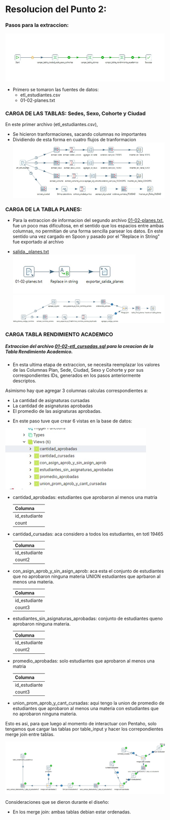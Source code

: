 # Resolucion del Punto 2: 
### Pasos para la extraccion: 

![proceso ETL extraccion tranformacion y carga en tablas](img/proceso_etl_p2tp01.jpg)

+ Primero se tomaron las fuentes de datos: 
    - etl_estudiantes.csv 
    - 01-02-planes.txt

### CARGA DE LAS TABLAS: Sedes, Sexo, Cohorte y Ciudad
En este primer archivo (etl_estudiantes.csv), 
* Se hicieron tranformaciones, sacando columnas no importantes
* Dividiendo de esta forma en cuatro flujos de tranformacion
![extraccion de datos de las Tablas Sedes, Sexo Cohorte y Ciudad](img/extraccion-tablas-primarias.jpg)

### CARGA DE LA TABLA PLANES: 
* Para la extraccion de informacion del segundo archivo [01-02-planes.txt](data/01-02-planes.txt), fue un poco mas dificultosa, en el sentido que los espacios entre ambas columnas, no permitian de una forma sencilla parsear los datos. 
En este sentido una vez cargado en Spoon y pasado por el "Replace in String" fue exportado al archivo 
- [salida._planes.txt](data/salida_planes.txt) 
![Extraccion en Spoon](img/extraccion-tabla-planes.jpg)
![Extraccion Transformacion Carga Tabla Planes](img/carga-tabla-planes-2.jpg)

### CARGA TABLA RENDIMIENTO ACADEMICO
##### Extraccion del archivo [01-02-etl_cursadas.sql](data/01-02-etl_cursadas.sql) para la creacion de la Tabla Rendimiento Academico.

+ En esta ultima etapa de extraccion, se necesita reemplazar los valores de las Columnas Plan, Sede, Ciudad, Sexo y Cohorte y  por sus correspondientes IDs, generados en los pasos anteriormente descriptos. 

Asimismo hay que agregar 3 columnas calculas correspondientes a: 
- La cantidad de asignaturas cursadas
- La cantidad de asignaturas aprobadas
- El promedio de las asignaturas aprobadas. 

+ En este paso tuve que crear 6 vistas en la base de datos:     

![Views rendimiento academico](img/creacion-views-rendimiento-academico.jpg)

- cantidad_aprobadas: estudiantes que aprobaron al menos una matria

    |    Columna     |    
    | -------------- |
    | id_estudiante  |
    |    count       |

- cantidad_cursadas: aca considero a todos los estudiantes, en totl 19465

    |    Columna     |    
    | -------------- |
    | id_estudiante  |
    |    count2      |

- con_asign_aprob_y_sin_asign_aprob: aca esta el conjunto de estudiantes que no aprobaron ninguna materia UNION estudiantes que aprbaron al menos una materia. 

    |    Columna     |    
    | -------------- |
    | id_estudiante  |
    |    count3      |

- estudiantes_sin_asignaturas_aprobadas: conjunto de estudiantes queno aprobaron ninguna materia. 

    |    Columna     |
    | -------------- |
    | id_estudiante  |
    |    count2      |

- promedio_aprobadas: solo estudiantes que aprobaron al menos una matria

    |    Columna     |
    | -------------- |
    | id_estudiante  |
    |    count3      |

- union_prom_aprob_y_cant_cursadas: aqui tengo la union de promedio de estudiantes que aprobaron al menos una materia con estudiantes que no aprobaron ninguna materia. 

Esto es asi, para que luego al momento de interactuar con Pentaho, solo tengamos que cargar las tablas por table_input y hacer los correpondientes merge join entre tablas. 

![uso de views en spoon](img/uso-views-en-spoon.jpg)

Consideraciones que se dieron durante el diseño:
-  En los merge join: ambas tablas debian estar ordenadas. 


